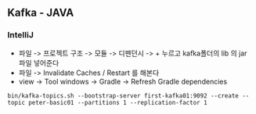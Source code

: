 ## Kafka - JAVA

### IntelliJ

- 파일 -> 프로젝트 구조 -> 모듈 -> 디펜던시 -> + 누르고 kafka폴더의 lib 의 jar 파일 넣어준다 
- 파일 -> Invalidate Caches / Restart 를 해본다
- view -> Tool windows -> Gradle -> Refresh Gradle dependencies 


```
bin/kafka-topics.sh --bootstrap-server first-kafka01:9092 --create --topic peter-basic01 --partitions 1 --replication-factor 1
```




